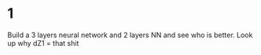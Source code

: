 # 1 

Build a 3 layers neural network and 2 layers NN and see who is better. 
Look up why dZ1 = that shit